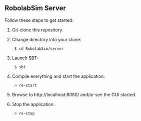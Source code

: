 ## RobolabSim Server

Follow these steps to get started:

1. Git-clone this repository.

2. Change directory into your clone:

        $ cd RobolabSim/server

3. Launch SBT:

        $ sbt

4. Compile everything and start the application:

        > re-start

5. Browse to http://localhost:8080/ and/or see the GUI started.

6. Stop the application:

        > re-stop
